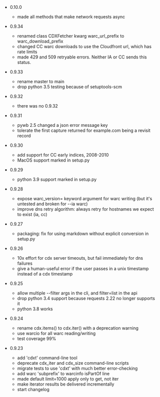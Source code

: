 - 0.10.0
	+ made all methods that make network requests async

- 0.9.34
	+ renamed class CDXFetcher kwarg warc_url_prefix to warc_download_prefix
	+ changed CC warc downloads to use the Cloudfront url, which has rate limits
	+ made 429 and 509 retryable errors. Neither IA or CC sends this status.

- 0.9.33
	+ rename master to main
	+ drop python 3.5 testing because of setuptools-scm

- 0.9.32
	+ there was no 0.9.32

- 0.9.31
	+ pywb 2.5 changed a json error message key
	+ tolerate the first capture returned for example.com being a revisit record

- 0.9.30
	+ add support for CC early indices, 2008-2010
	+ MacOS support marked in setup.py

- 0.9.29
	+ python 3.9 support marked in setup.py

- 0.9.28
	+ expose warc_version= keyword argument for warc writing (but it's untested and broken for --ia warc)
	+ improve dns retry algorithm: always retry for hostnames we expect to exist (ia, cc)

- 0.9.27
	+ packaging: fix for using markdown without explicit conversion in setup.py

- 0.9.26
	+ 10x effort for cdx server timeouts, but fail immediately for dns failures
	+ give a human-useful error if the user passes in a unix timestamp instead of a cdx timestamp

- 0.9.25
	+ allow multiple --filter args in the cli, and filter=list in the api
	+ drop python 3.4 support because requests 2.22 no longer supports it
	+ python 3.8 works

- 0.9.24
	+ rename cdx.items() to cdx.iter() with a deprecation warning
	+ use warcio for all warc reading/writing
	+ test coverage 99%

- 0.9.23
	+ add 'cdxt' command-line tool
	+ deprecate cdx_iter and cdx_size command-line scripts
	+ migrate tests to use 'cdxt' with much better error-checking
	+ add warc 'subprefix' to warcinfo isPartOf line
	+ made default limit=1000 apply only to get, not iter
	+ make iterator results be delivered incrementally
	+ start changelog

